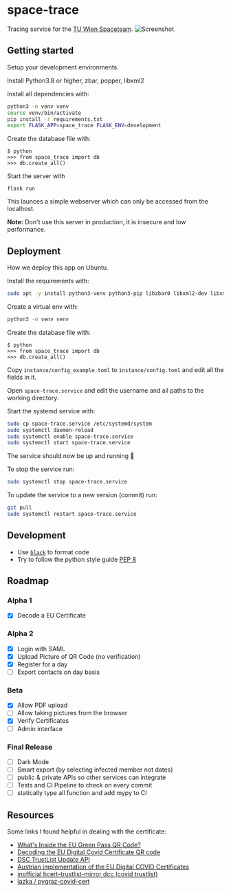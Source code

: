 # space-trace

Tracing service for the [TU Wien Spaceteam](https://spaceteam.at/?lang=en).
![Screenshot](https://user-images.githubusercontent.com/21206831/144330134-d8977d7b-730c-4c93-a7c5-5b1a95098af0.png)


## Getting started

Setup your development environments.

Install Python3.8 or higher, zbar, popper, libxml2

Install all dependencies with:

```bash
python3 -m venv venv
source venv/bin/activate
pip install -r requirements.txt
export FLASK_APP=space_trace FLASK_ENV=development
```

Create the database file with:

```
$ python
>>> from space_trace import db
>>> db.create_all()
```

Start the server with

```
flask run
```

This launces a simple webserver which can only be accessed from the localhost.

**Note:** Don't use this server in production, it is insecure and low
performance.

## Deployment

How we deploy this app on Ubuntu.

Install the requirements with:

```bash
sudo apt -y install python3-venv python3-pip libzbar0 libxml2-dev libxmlsec1-dev libxmlsec1-openssl poppler-utils
```

Create a virtual env with:

```bash
python3 -m venv venv
```

Create the database file with:

```
$ python
>>> from space_trace import db
>>> db.create_all()
```

Copy `instance/config_example.toml` to `instance/config.toml` and edit all
the fields in it.

Open `space-trace.service` and edit the username and all paths to the working
directory.

Start the systemd service with:

```bash
sudo cp space-trace.service /etc/systemd/system
sudo systemctl daemon-reload
sudo systemctl enable space-trace.service
sudo systemctl start space-trace.service
```

The service should now be up and running 🎉

To stop the service run:

```bash
sudo systemctl stop space-trace.service
```

To update the service to a new version (commit) run:

```bash
git pull
sudo systemctl restart space-trace.service
```

## Development

- Use [`black`](https://github.com/psf/black) to format code
- Try to follow the python style guide [PEP 8](https://www.python.org/dev/peps/pep-0008/)

## Roadmap

### Alpha 1

- [x] Decode a EU Certificate

### Alpha 2

- [x] Login with SAML
- [x] Upload Picture of QR Code (no verification)
- [x] Register for a day
- [ ] Export contacts on day basis

### Beta

- [x] Allow PDF upload
- [ ] Allow taking pictures from the browser
- [x] Verify Certificates
- [ ] Admin interface

### Final Release

- [ ] Dark Mode
- [ ] Smart export (by selecting infected member not dates)
- [ ] public & private APIs so other services can integrate
- [ ] Tests and CI Pipeline to check on every commit
- [ ] statically type all function and add mypy to CI

## Resources

Some links I found helpful in dealing with the certificate:

- [What's Inside the EU Green Pass QR Code?](https://gir.st/blog/greenpass.html)
- [Decoding the EU Digital Covid Certificate QR code](https://www.bartwolff.com/Blog/2021/08/08/decoding-the-eu-digital-covid-certificate-qr-code)
- [DSC TrustList Update API](https://github.com/Digitaler-Impfnachweis/certification-apis/blob/master/dsc-update/README.md)
- [Austrian implementation of the EU Digital COVID Certificates](https://github.com/Federal-Ministry-of-Health-AT/green-pass-overview#details-on-trust-listsbusiness-rulesvalue-sets)
- [inofficial hcert-trustlist-mirror dcc (covid trustlist)](https://github.com/section42/hcert-trustlist-mirror)
- [lazka / pygraz-covid-cert](https://github.com/lazka/pygraz-covid-cert)
